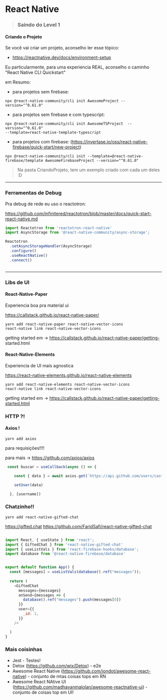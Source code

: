 # React Native
>### Saindo do Level 1


#### Criando o Projeto

Se você vai criar um projeto, aconselho ler esse tópico:
 - https://reactnative.dev/docs/environment-setup 

Eu particularmente, para uma experiencia REAL, aconselho o caminho "React Native CLI Quickstart"

em Resumo:

* para projetos sem firebase: 
```
npx @react-native-community/cli init AwesomeProject --version="^0.61.0"

```

* para projetos sem firebase e com typescript:  
```
npx @react-native-community/cli init AwesomeTSProject  --version="^0.61.0"
--template=react-native-template-typescript
```

* para projetos com firebase:
(https://invertase.io/oss/react-native-firebase/quick-start/new-project)

```
npx @react-native-community/cli init --template=@react-native-firebase/template AwesomeFirebaseProject --version="^0.61.0"

```


> Na pasta CriandoProjeto, tem um exemplo criado com cada um deles :D

---
### Ferramentas de Debug

Pra debug de rede eu uso o reactotron:

https://github.com/infinitered/reactotron/blob/master/docs/quick-start-react-native.md


```js
import Reactotron from 'reactotron-react-native'
import AsyncStorage from '@react-native-community/async-storage';

Reactotron
  .setAsyncStorageHandler(AsyncStorage) 
  .configure()  
  .useReactNative()  
  .connect()  
  
```



---
### Libs de UI


#### React-Native-Paper

Experiencia boa pra material ui 

https://callstack.github.io/react-native-paper/

```
yarn add react-native-paper react-native-vector-icons
react-native link react-native-vector-icons
```
getting started em -> https://callstack.github.io/react-native-paper/getting- started.html

#### React-Native-Elements

Experiencia de UI mais agnostica

https://react-native-elements.github.io/react-native-elements

```
yarn add react-native-elements react-native-vector-icons
react-native link react-native-vector-icons
```
getting started em -> https://callstack.github.io/react-native-paper/getting-started.html



### HTTP ?!


#### Axios ! 

`yarn add axios`

para requisições!!!!

para mais -> https://github.com/axios/axios


```js
 const buscar = useCallback(async () => {

    const { data } = await axios.get(`https://api.github.com/users/castrolol`)

    setUser(data)

  }, [username])

```


### Chatzinho!!

`yarn add react-native-gifted-chat`

https://gifted.chat
https://github.com/FaridSafi/react-native-gifted-chat

```js

import React, { useState } from 'react';
import { GiftedChat } from 'react-native-gifted-chat'
import { useListVals } from 'react-firebase-hooks/database';
import database from '@react-native-firebase/database'


export default function App() {
  const [messages] = useListVals(database().ref("messages"));
 
  return (
    <GiftedChat
      messages={messages}
      onSend={messages => {
        database().ref("messages").push(messages[0])
      }}
      user={{
        _id: 1,
      }}
    />

  )
}
```




### Mais coisinhas

* Jest - Testes!
* Detox (https://github.com/wix/Detox) - e2e
* Awesome React Native (https://github.com/jondot/awesome-react-native) -  conjunto de mtas  coisas tops em RN
* Awesome React NAtive UI (https://github.com/madhavanmalolan/awesome-reactnative-ui) - conjunto de coisas top em UI!



